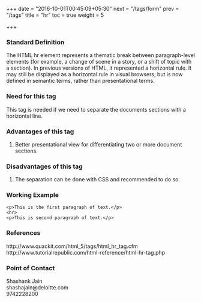 +++
date = "2016-10-01T00:45:09+05:30"
next = "/tags/form"
prev = "/tags"
title = "hr"
toc = true
weight = 5

+++

<h3>Standard Definition</h3>
The HTML hr element represents a thematic break between paragraph-level elements (for example, a change of scene in a story, or a shift of topic with a section). In previous versions of HTML, it represented a horizontal rule. It may still be displayed as a horizontal rule in visual browsers, but is now defined in semantic terms, rather than presentational terms.

<h3>Need for this tag</h3>
This tag is needed if we need to separate the documents sections with a horizontal line.

<h3>Advantages of this tag</h3>
<ol>
  <li>Better presentational view for differentiating two or more document sections.</li>
</ol>

<h3>Disadvantages of this tag</h3>
<ol>
  <li>The separation can be done with CSS and recommended to do so.</li>
</ol>

<h3>Working Example</h3>

    <p>This is the first paragraph of text.</p>
    <hr>
    <p>This is second paragraph of text.</p>

<h3>References</h3>
http://www.quackit.com/html_5/tags/html_hr_tag.cfm
<br>
http://www.tutorialrepublic.com/html-reference/html-hr-tag.php


<h3>Point of Contact</h3>
Shashank Jain <br>
shashajain@deloitte.com <br>
9742228200
